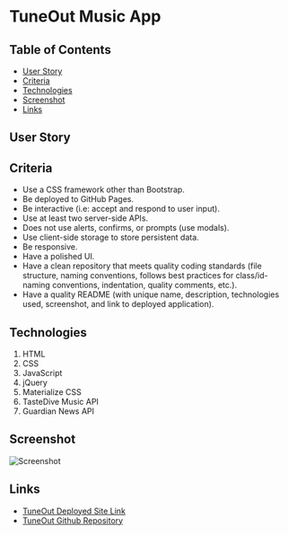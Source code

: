 # TuneOut Music App

## Table of Contents
* [User Story](#user_story)
* [Criteria](#criteria)
* [Technologies](#technologies)
* [Screenshot](#screenshot)
* [Links](#links)

## User Story

## Criteria
* Use a CSS framework other than Bootstrap.
* Be deployed to GitHub Pages.
* Be interactive (i.e: accept and respond to user input).
* Use at least two server-side APIs.
* Does not use alerts, confirms, or prompts (use modals).
* Use client-side storage to store persistent data.
* Be responsive.
* Have a polished UI.
* Have a clean repository that meets quality coding standards (file structure, naming conventions, follows best practices for class/id-naming conventions, indentation, quality comments, etc.).
* Have a quality README (with unique name, description, technologies used, screenshot, and link to deployed application).

## Technologies
1. HTML 
2. CSS 
3. JavaScript
4. jQuery
5. Materialize CSS
6. TasteDive Music API
7. Guardian News API

## Screenshot
![Screenshot](./)

## Links
* [TuneOut Deployed Site Link](https://bspiewak6.github.io/music) 
* [TuneOut Github Repository](https://github.com/bspiewak6/music)
